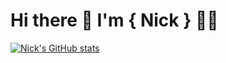 # Hi there 👋 I'm { Nick } 🧑‍💻 

[![Nick's GitHub stats](https://github-readme-stats.vercel.app/api?username=smithereens)](https://github-readme-stats.vercel.app/api?username=anuraghazra&show_icons=true&theme=radical)

<!--
**smithereens23nas/smithereens23nas** is a ✨ _special_ ✨ repository because its `README.md` (this file) appears on your GitHub profile.

Here are some ideas to get you started:

- 🔭 I’m currently working on ...
- 🌱 I’m currently learning ...
- 👯 I’m looking to collaborate on ...
- 🤔 I’m looking for help with ...
- 💬 Ask me about ...
- 📫 How to reach me: ...
- 😄 Pronouns: ...
- ⚡ Fun fact: ...
-->
